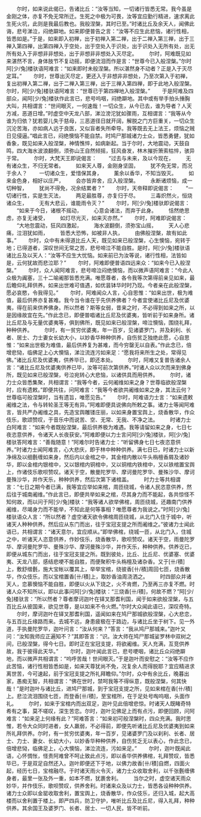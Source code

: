 <!-- { "loadSidebar": true } -->
　　尔时，如来说此偈已，告诸比丘：“汝等当知，一切诸行皆悉无常。我今虽是金刚之体，亦复不免无常所迁。生死之中极为可畏，汝等宜应勤行精进，速求离此生死火坑，此则是我最后教也。我般涅槃，其时已至。”时诸比丘及余天人，闻佛此诲，悲号涕泣，闷绝躃地。如来即便普告之言：“汝等不应生此悲恼，诸行性相，皆悉如是。”于是，如来即入初禅，出于初禅入第二禅，出于二禅入第三禅，出于三禅入第四禅，出第四禅入于空处，出于空处入于识处，出于识处入无所有处，出无所有处入于非想非非想处，出于非想非非想处入灭尽定。
　　尔时，阿难既见如来湛然不言，身体肢节不复动摇，即便流泪而作是言：“世尊今已入般涅槃。”尔时阿[少/兔]楼驮语阿难言：“如来即时未般涅槃。所以湛然身不动者？正是入于灭尽定耳。”
　　尔时，世尊出灭尽定，更还入于非想非非想处，乃至次第入于初禅，复出初禅入第二禅，出于二禅入第三禅，出于三禅入第四禅，即于此地入般涅槃。尔时，阿[少/兔]楼驮语阿难言：“世尊已于第四禅地入般涅槃。”
　　于是阿难及四部众，闻阿[少/兔]楼驮作此言已，悲号呜咽，闷绝躃地。其中或有举手拍头捶胸大叫，共相谓言：“世间眼灭，一何速哉！一切众生，从今已去，谁为导者？人天方减，恶道日增。”时虚空中天龙八部，涕泣滂沱犹如骤雨，互相谓言：“我等从今谁为归依？犹若婴儿失于慈母，三恶道径日就开阔，解脱之门方巨重关，一切众生沉沦苦海，亦如病人远于良医，又似盲者失所牵导。我等既去无上法王，烦恼之贼日见侵逼。”唱此言已，闷绝懊恼不能自禁。时鸠尸那城诸力士众，皆悉勇健，犹如香象，既见如来入般涅槃，神情憔悴，如病新起。当于尔时，大地震动，天鼓自鸣，四大海水波浪翻倒，须弥山王自然倾摇，狂风奋发，林木摧折箫索枯悴，骇异于常。
　　尔时，大梵天王即说偈言：
　　“过去与未来，及以今现在，
　　无有诸众生，不归无常者。
　　如来天人尊，金刚身坚固，
　　犹不免无常，而况于余人？
　　一切诸众生，爱惜保其身，
　　薰余以香华，不知当毁灭。
　　如来金色身，相好以庄严，
　　会亦皆弃舍，应入般涅槃。
　　永断诸烦恼，成一切种智，
　　犹尚不得免，况余结累者？”
　　尔时，天帝释即说偈言：
　　“一切诸行性，实是生灭法，
　　两足最胜尊，亦复归于尽。
　　三毒炽然火，恒烧诸众生，
　　无有大悲云，谁能雨令灭？”
　　尔时，阿[少/兔]楼驮即说偈言：
　　“如来于今日，诸根不摇动，
　　心意会诸法，而弃于此身。
　　恬然绝思虑，亦复无诸受，
　　如灯尽光灭，如来灭亦然。”
　　尔时，阿难即说偈言：
　　“大地忽震动，狂风四激起，
　　海水波翻倒，须弥宝山摇，
　　天人心悲痛，泣泪犹如雨，
　　皆悉大恐怖，如被非人执，
　　由佛般涅槃，故有如此事。”
　　尔时，众中有未得道比丘人天，既见如来已般涅槃，心生懊恼，宛转于地；已得道者，深叹世间无常之苦，悲号啼泣不能自胜。是时，阿[少/兔]楼驮语诸比丘及以天人：“汝等不应生大忧恼。如来前已为汝等说，诸行性相，法皆如是，云何犹故而悲泣耶？”
　　尔时，阿难即便普语四远来众：“如来今已入般涅槃。”
　　尔时，众人闻阿难言，悲号啼泣闷绝懊恼，而以微声语阿难言：“今此人众极为阗塞，三十二喻阇那皆悉充满。唯愿尊者，各令我等次第得前亲见如来，最后瞻仰礼拜供养。如来出世难可值遇，如优昙钵华时时乃现。今者亲在此般涅槃，愿必哀愍，令我得见。”
　　尔时，阿难闻众人言，心自思惟：“如来出世，极为难值，最后供养亦复甚难。我今当令谁在于先供养佛者？今者宜使诸比丘尼及优婆夷，得在前来供养佛身。所以然者？斯等女弱，昔来之时，不必得到如来之所，以是因缘故宜在先。”作此念已，即便普唱诸比丘尼及优婆夷，皆听前于如来身所。诸比丘尼及与无量优婆夷等，俱到佛所，既见如来已般涅槃，啼泣懊恼，围绕礼拜，种种供养。
　　尔时，有一贫穷优婆夷，年一百岁，见诸婆罗门，并及刹利、长者、居士、力士妻女长幼大小，以妙香华种种供养，自伤贫乏独绝此愿，心自思惟：“如来出世极为难值，最后供养复为甚难，而今穷罄无以自表。”作此念已，倍增悲恸，临佛足上心大懊恼，涕泣流连污如来足：“愿我将来所生之处，常得见佛。”诸比丘尼及优婆夷，供养毕已，即还本处。
　　尔时，阿难又复普告诸余人言：“诸比丘尼及优婆夷供养已毕，汝等可前次第供养。”时诸人众以次而来到佛身所，既见如来已般涅槃，号泣宛转心大悲恼，以诸供具而用供养。
　　尔时，诸力士众皆悉集聚，共相谓言：“我等今者，云何阇维如来之身？世尊临欲般涅槃时，应有遗敕。”即便共往，问阿难言：“我等今者欲共阇维如来之身，其法云何？世尊临可般涅槃时，当有遗旨，唯愿见告。”
　　尔时，阿难语力士言：“如来遗敕阇维之法，令与转轮圣王等无有异。”阿难即便具说佛向所敕之事。诸力士等闻阿难言，皆共严办阇维之具，先造宝舆雕镂庄丽，以如来身置宝舆上，烧香散华，作众伎乐，歌颂赞叹，于音乐中而说苦、空、无常、无我、不净之法。
　　时诸力士白阿难言：“如来今者既般涅槃，最后供养极为难遇。我等请留如来之身，七日七夜恣意供养，令诸天人长夜获安。”阿难即便以力士言问阿[少/兔]楼驮，阿[少/兔]楼驮答阿难言：“善哉随意！”阿难尔时告诸力士：“听留佛身七日七夜恣意供养。”时诸力士闻阿难言，心大悲庆，即于林中种种供养。满七日已，时诸力士以新净绵及以细氎缠如来身，然后内以金棺之中，其金棺内散以牛头栴檀香屑及诸妙华，即以金棺内银棺中，又以银棺内铜棺中，又以铜棺内铁棺中，又以铁棺置宝舆上，作诸伎乐歌呗赞叹。诸天于空，散曼陀罗华、摩诃曼陀罗华、曼殊沙华、摩诃曼殊沙华，并作天乐，种种供养，然后次第下诸棺盖。
　　时力士等共相谓言：“七日之期今者已满，我等宜应举如来棺，周匝绕城，令诸人民恣意供养，然后往于城南阇维。”作此言已，即便共举如来之棺，尽其身力而不能起，各共惊怪不知何故，而以问于阿[少/兔]楼驮：“我等诸人欲举佛棺，周匝绕城，还趣南门供养阇维，尽竭身力而不能举，不知此是何等事相？唯愿尊者为我说之。”时阿[少/兔]楼驮语众人言：“所以然者？虚空诸天欲令佛棺周匝绕城，从北门入住于城中，听诸天人种种供养。然后应从东门而出，往于宝冠支提之所而阇维之。”彼诸力士闻此语已，共相谓言：“诸天意尔，宜应顺从。”即举佛棺，绕城一匝，从北门入，住城之中，听诸天人恣意供养，作妙伎乐，烧香散华，歌呗赞叹。诸天于空，雨曼陀罗华、摩诃曼陀罗华、曼殊沙华、摩诃曼殊沙华，并作天乐，种种供养。供养讫已，即便从城东门而出，往于宝冠支提之所。既到彼处，比丘、比丘尼、优婆塞、优婆夷、天龙八部，感结悲哽不能自胜，而便聚积牛头栴檀及诸杂香。又于[卄/積]上，敷舒缯氎，施大宝帐以覆其上，举举宝棺，绕彼香[卄/積]周回七匝，烧香散华，作众伎乐，而以宝棺置香[卄/積]上，取妙香油周浇洒之。
　　时四部众并诸天人，恋慕懊恼不能自胜，即便以火从下烧之，火不肯燃，乃至再三亦复不燃。时诸人众不知所以，即以此事问阿[少/兔]楼驮：“三烧香[卄/積]，何故不燃？”阿[少/兔]楼驮言：“所以然者？尊者摩诃迦叶在铎叉那耆利国，闻于如来欲般涅槃，与五百比丘从彼国来，欲见世尊，是以如来不令火燃。”尔时大众闻此语已，深叹奇特。
　　尔时，摩诃迦叶在铎叉那耆利国，遥闻如来在鸠尸那城欲般涅槃，心大悲恋，与五百比丘缘路而来。去城不远，身患疲极在于路边，与诸比丘坐于树下。见一外道，手执曼陀罗华，迦叶问言：“汝从何来？”答言：“我从鸠尸那城来。”迦叶又问：“汝知我师应正遍知不？”其即答言：“识。汝大师在鸠尸那城娑罗林中双树之间，已般涅槃，得今七日。即时正在宝冠支提，将欲阇维。天人充满，互竞供养故，我于彼得此天华。”
　　尔时，迦叶闻此言已，悲号哽咽，诸比丘众闷绝躃地，而以微声共相谓言：“呜呼苦哉！世间眼灭。”于是迦叶而安慰之：“汝等不应作此苦恼，诸行性相皆悉如是，如来天尊犹尚不免，况复余人而得脱耶？宜应精进求离世苦，今可速起，前于宝冠支提之所礼拜瞻仰。”尔时，众中有余比丘，晚暮出家，愚痴无智，共相谓言：“佛在世时，禁呵我等不得纵意，既般涅槃，何其快哉！”是时迦叶与诸比丘，进鸠尸那城，到于宝冠支提之所，见如来棺在香[卄/積]上。悲泣流泪围绕七匝，而登香[卄/積]，至宝棺所，在于足处号啕呜咽，头面作礼。
　　尔时，如来于宝棺内而出双足，迦叶见此倍增悲惊。时诸天人既睹奇特希有之事，莫不嗟叹，深生苦恋。尔时，迦叶见佛足上而有点污，即便回顾，问阿难言：“如来足上何缘有此？”阿难答言：“如来初可般涅槃时，四众充满。我时思惟，若令大众同时进者，女人羸弱，不必得前，即便先听诸比丘尼及优婆夷到如来所礼拜供养。尔时，有一贫穷优婆夷，年一百岁，见诸婆罗门及以刹利、长者、居士、力士、妻女、长幼大小，以妙香华种种供养，自伤贫乏无以表心，作此念已，倍增悲恸，临佛足上，心大懊恼，涕泣流连，污如来足。”
　　尔时，迦叶既闻此语，心怀惆怅，怪责阿难曾不呵止致此点污，即以香华供养佛棺，礼拜赞叹，皆悉毕已，于是双足自然还入。迦叶即便还下于地，以佛力故香[卄/積]自燃，四面火起，经历七日，宝棺融尽。于时诸天雨火令灭，诸力士众收取舍利，以千张氎缠佛身者，最里一张及外一重，如本不燃，犹裹舍利。
　　当尔之时，虚空诸天雨众妙华，并作伎乐，歌呗赞叹，供养舍利。时诸来众及以力士，皆悉各设种种供养。诸力士众即以金罂收取舍利，置宝舆上，烧香散华，作众伎乐，还归入城，起大高楼而以舍利置于楼上。即严四兵，防卫守护，唯听比丘及比丘尼，得入礼拜，种种供养。其余国王及婆罗门、长者、居士、一切人民，皆不听前。
